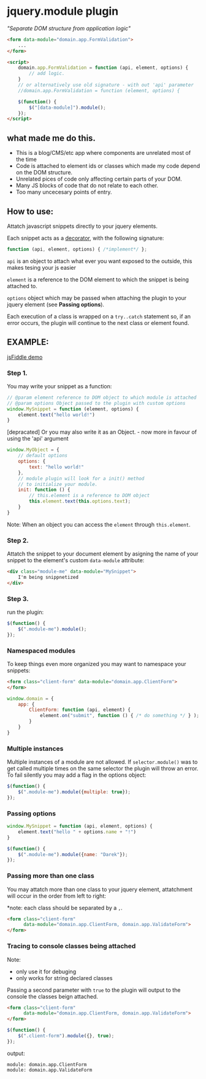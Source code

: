 # jquery.module plugin
*"Separate DOM structure from application logic"*

```html
<form data-module="domain.app.FormValidation">
    ...
</form>

<script>
    domain.app.FormValidation = function (api, element, options) {
        // add logic.
    }
    // or alternatively use old signature - with out 'api' parameter
    //domain.app.FormValidation = function (element, options) {

    $(function() {
        $("[data-module]").module();
    });
</script>
```

## what made me do this.

+ This is a blog/CMS/etc app where components are unrelated most of the time
+ Code is attached to element ids or classes which made my code depend on the DOM structure.
+ Unrelated pices of code only affecting certain parts of your DOM. 
+ Many JS blocks of code that do not relate to each other.
+ Too many uncecesary points of entry.

## How to use:

Attatch javascript snippets directly to your jquery elements.

Each snippet acts as a [decorator](http://addyosmani.com/blog/decorator-pattern/), with the following signature: 

```js
function (api, element, options) { /*implement*/ };
```
`api` is an object to attach what ever you want exposed to the outside, this makes tesing your js easier

`element` is a reference to the DOM element to which the snippet is being attached to.

`options` object which may be passed when attaching the plugin to your jquery element (see **Passing options**).

Each execution of a class is wrapped on a `try..catch` statement so, if an error 
occurs, the plugin will continue to the next class or element found.

## EXAMPLE:

[jsFiddle demo](http://jsfiddle.net/acatl/YhJ74/)

### Step 1.
You may write your snippet as a function:

```js
// @param element reference to DOM object to which module is attached
// @param options Object passed to the plugin with custom options
window.MySnippet = function (element, options) {
    element.text("hello world!")
}
```
[depracated] Or you may also write it as an Object. - now more in favour of using the 'api' argument

```js
window.MyObject = {
    // default options
    options: {
        text: "hello world!"
    },
    // module plugin will look for a init() method
    // to initialize your module.
    init: function () {
        // this.element is a reference to DOM object
        this.element.text(this.options.text);
    }
}
```

Note: When an object you can access the `element` through `this.element`.


### Step 2.
Attatch the snippet to your document element by asigning the name of your 
snippet to the element's custom `data-module` attribute:

```html
<div class="module-me" data-module="MySnippet">
    I'm being snippnetized
</div>
```

### Step 3. 
run the plugin:

```js
$(function() {
    $(".module-me").module();
});
```

### Namespaced modules
To keep things even more organized you may want to namespace your snippets:

```html
<form class="client-form" data-module="domain.app.ClientForm">
</form>
```

```js
window.domain = {
    app: {
        ClientForm: function (api, element) {
            element.on("submit", function () { /* do something */ } );
        }
    }
}
```
### Multiple instances
Multiple instances of a module are not allowed. If `selector.module()` was to get called multiple times on the same selector the plugin will throw an error.
To fail silently you may add a flag in the options object:
```js
$(function() {
    $(".module-me").module({multiple: true});
});
```

### Passing options

```js
window.MySnippet = function (api, element, options) {
    element.text("hello " + options.name + "!")
}

$(function() {
    $(".module-me").module({name: "Darek"});
});
```

### Passing more than one class

You may attatch more than one class to your jquery element, attatchment will 
occur in the order from left to right: 

*note: each class should be separated by a `,`.

```html
<form class="client-form" 
      data-module="domain.app.ClientForm, domain.app.ValidateForm">
</form>
```

### Tracing to console classes being attached

Note: 
* only use it for debuging
* only works for string declared classes

Passing a second parameter with `true` to the plugin will output to the console 
the classes beign attached.

```html
<form class="client-form" 
      data-module="domain.app.ClientForm, domain.app.ValidateForm">
</form>
```

```js
$(function() {
    $(".client-form").module({}, true);
});
```

output: 

```
module: domain.app.ClientForm
module: domain.app.ValidateForm
```



